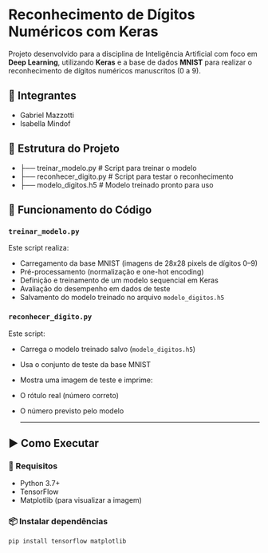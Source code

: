 # Reconhecimento de Dígitos Numéricos com Keras

Projeto desenvolvido para a disciplina de Inteligência Artificial com foco em **Deep Learning**, utilizando **Keras** e a base de dados **MNIST** para realizar o reconhecimento de dígitos numéricos manuscritos (0 a 9).

## 👥 Integrantes
- Gabriel Mazzotti
- Isabella Mindof

## 📁 Estrutura do Projeto
- ├── treinar_modelo.py # Script para treinar o modelo
- ├── reconhecer_digito.py # Script para testar o reconhecimento
- ├── modelo_digitos.h5 # Modelo treinado pronto para uso

## 🧠 Funcionamento do Código

### `treinar_modelo.py`
Este script realiza:
- Carregamento da base MNIST (imagens de 28x28 pixels de dígitos 0–9)
- Pré-processamento (normalização e one-hot encoding)
- Definição e treinamento de um modelo sequencial em Keras
- Avaliação do desempenho em dados de teste
- Salvamento do modelo treinado no arquivo `modelo_digitos.h5`

### `reconhecer_digito.py`
Este script:
- Carrega o modelo treinado salvo (`modelo_digitos.h5`)
- Usa o conjunto de teste da base MNIST
- Mostra uma imagem de teste e imprime:
- O rótulo real (número correto)
- O número previsto pelo modelo
 
  ---

## ▶️ Como Executar

### 🔧 Requisitos

- Python 3.7+
- TensorFlow
- Matplotlib (para visualizar a imagem)

### 📦 Instalar dependências

```bash
pip install tensorflow matplotlib

